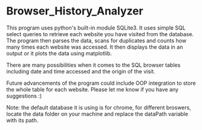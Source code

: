 # Browser_History_Analyzer

This program uses python's built-in module SQLite3. It uses simple SQL select queries to retrieve each website you have visited from the database. The program then parses the data, scans for duplicates and counts how many times each website was accessed. It then displays the data in an output or it plots the data using matplotlib. 

There are many possibilities when it comes to the SQL browser tables including date and time accessed and the origin of the visit. 

Future advancements of the program could include OOP integration to store the whole table for each website. Please let me know if you have any suggestions :)

Note: the default database it is using is for chrome, for different broswers, locate the data folder on your machine and replace the dataPath variable with its path.
